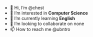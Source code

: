 - 👋 Hi, I’m @chest
- 👀 I’m interested in **Computer Science**
- 🌱 I’m currently learning **English**
- 💞️ I’m looking to collaborate on none
- 📫 How to reach me @ubntro

<!---
chest/chest is a ✨ special ✨ repository because its `README.md` (this file) appears on your GitHub profile.
You can click the Preview link to take a look at your changes.
--->
